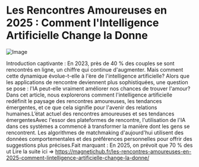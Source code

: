 # Les Rencontres Amoureuses en 2025 : Comment l'Intelligence Artificielle Change la Donne

![Image](https://images.pexels.com/photos/31953115/pexels-photo-31953115.jpeg?auto=compress&cs=tinysrgb&h=650&w=940)

Introduction captivante : En 2023, près de 40 % des couples se sont rencontrés en ligne, un chiffre qui continue d'augmenter. Mais comment cette dynamique évolue-t-elle à l'ère de l'intelligence artificielle? Alors que les applications de rencontre deviennent plus sophistiquées, une question se pose : l'IA peut-elle vraiment améliorer nos chances de trouver l'amour? Dans cet article, nous explorerons comment l'intelligence artificielle redéfinit le paysage des rencontres amoureuses, les tendances émergentes, et ce que cela signifie pour l'avenir des relations humaines.L’état actuel des rencontres amoureuses et ses tendances émergentesAvec l'essor des plateformes de rencontre, l'utilisation de l'IA dans ces systèmes a commencé à transformer la manière dont les gens se rencontrent. Les algorithmes de matchmaking d'aujourd'hui utilisent des données comportementales et des préférences personnelles pour offrir des suggestions plus précises.Fait marquant : En 2025, on prévoit que 70 % des ut Lire la suite ici => https://magnetichub.fr/les-rencontres-amoureuses-en-2025-comment-lintelligence-artificielle-change-la-donne/
